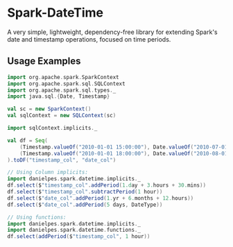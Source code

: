 # Spark-DateTime

A very simple, lightweight, dependency-free library for extending Spark's date and timestamp operations, focused on time periods.

## Usage Examples

```scala
import org.apache.spark.SparkContext
import org.apache.spark.sql.SQLContext
import org.apache.spark.sql.types._
import java.sql.{Date, Timestamp}

val sc = new SparkContext()
val sqlContext = new SQLContext(sc)

import sqlContext.implicits._

val df = Seq(
    (Timestamp.valueOf("2010-01-01 15:00:00"), Date.valueOf("2010-07-01")),
    (Timestamp.valueOf("2010-01-01 18:00:00"), Date.valueOf("2010-08-01"))
).toDF("timestamp_col", "date_col")

// Using Column implicits:
import danielpes.spark.datetime.implicits._
df.select($"timestamp_col".addPeriod(1.day + 3.hours + 30.mins))
df.select($"timestamp_col".subtractPeriod(1 hour))
df.select($"date_col".addPeriod(1.yr + 6.months + 12.hours))
df.select($"date_col".addPeriod(5 days, DateType))

// Using functions:
import danielpes.spark.datetime.implicits._
import danielpes.spark.datetime.functions._
df.select(addPeriod($"timestamp_col", 1 hour))

```
